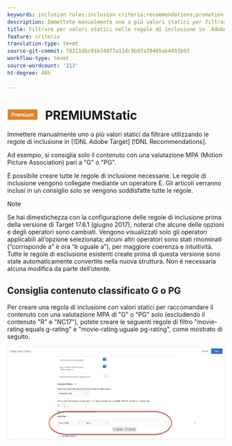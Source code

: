 ```yaml
---
keywords: inclusion rules;inclusion criteria;recommendations;promotion;promotions;dynamic filtering;static;static filter
description: Immettete manualmente uno o più valori statici per filtrare utilizzando le regole di inclusione in  Adobe Target Recommendations.
title: Filtrare per valori statici nelle regole di inclusione in  Adobe Target Recommendations
feature: criteria
translation-type: tm+mt
source-git-commit: f8311dbc91b74977a11dc9b97a70465ab4493b93
workflow-type: tm+mt
source-wordcount: '213'
ht-degree: 48%

---
```



# ![Filtro ](/help/assets/premium.png) PREMIUMStatic

Immettere manualmente uno o più valori statici da filtrare utilizzando le regole di inclusione in [!DNL Adobe Target] [!DNL Recommendations].

Ad esempio, si consiglia solo il contenuto con una valutazione MPA (Motion Picture Association) pari a &quot;G&quot; o &quot;PG&quot;.

È possibile creare tutte le regole di inclusione necessarie. Le regole di inclusione vengono collegate mediante un operatore E. Gli articoli verranno inclusi in un consiglio solo se vengono soddisfatte tutte le regole.

>[!NOTE]
>
>Se hai dimestichezza con la configurazione delle regole di inclusione prima della versione di Target 17.6.1 (giugno 2017), noterai che alcune delle opzioni e degli operatori sono cambiati. Vengono visualizzati solo gli operatori applicabili all’opzione selezionata; alcuni altri operatori sono stati rinominati (“corrisponde a” è ora “è uguale a”), per maggiore coerenza e intuitività. Tutte le regole di esclusione esistenti create prima di questa versione sono state automaticamente convertite nella nuova struttura. Non è necessaria alcuna modifica da parte dell’utente.

## Consiglia contenuto classificato G o PG

Per creare una regola di inclusione con valori statici per raccomandare il contenuto con una valutazione MPA di &quot;G&quot; o &quot;PG&quot; solo (escludendo il contenuto &quot;R&quot; e &quot;NC17&quot;), potete creare le seguenti regole di filtro &quot;movie-rating equals g-rating&quot; e &quot;movie-rating uguale pg-rating&quot;, come mostrato di seguito.

![esempio di valutazione dei filmati](/help/c-recommendations/c-algorithms/assets/movies.png)

